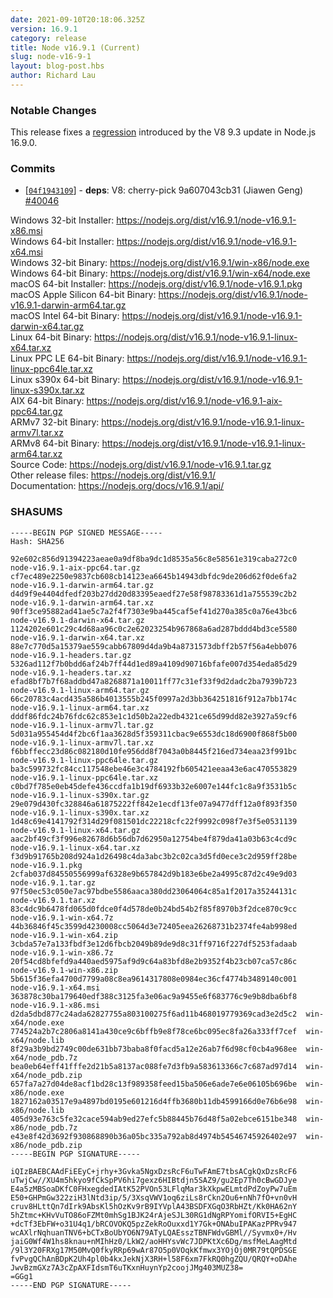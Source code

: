 ```yaml
---
date: 2021-09-10T20:18:06.325Z
version: 16.9.1
category: release
title: Node v16.9.1 (Current)
slug: node-v16-9-1
layout: blog-post.hbs
author: Richard Lau
---
```


### Notable Changes

This release fixes a [regression](https://github.com/nodejs/node/issues/40030) introduced by the V8 9.3 update in Node.js 16.9.0.

### Commits

* [[`04f1943109`](https://github.com/nodejs/node/commit/04f1943109)] - **deps**: V8: cherry-pick 9a607043cb31 (Jiawen Geng) [#40046](https://github.com/nodejs/node/pull/40046)

Windows 32-bit Installer: https://nodejs.org/dist/v16.9.1/node-v16.9.1-x86.msi \
Windows 64-bit Installer: https://nodejs.org/dist/v16.9.1/node-v16.9.1-x64.msi \
Windows 32-bit Binary: https://nodejs.org/dist/v16.9.1/win-x86/node.exe \
Windows 64-bit Binary: https://nodejs.org/dist/v16.9.1/win-x64/node.exe \
macOS 64-bit Installer: https://nodejs.org/dist/v16.9.1/node-v16.9.1.pkg \
macOS Apple Silicon 64-bit Binary: https://nodejs.org/dist/v16.9.1/node-v16.9.1-darwin-arm64.tar.gz \
macOS Intel 64-bit Binary: https://nodejs.org/dist/v16.9.1/node-v16.9.1-darwin-x64.tar.gz \
Linux 64-bit Binary: https://nodejs.org/dist/v16.9.1/node-v16.9.1-linux-x64.tar.xz \
Linux PPC LE 64-bit Binary: https://nodejs.org/dist/v16.9.1/node-v16.9.1-linux-ppc64le.tar.xz \
Linux s390x 64-bit Binary: https://nodejs.org/dist/v16.9.1/node-v16.9.1-linux-s390x.tar.xz \
AIX 64-bit Binary: https://nodejs.org/dist/v16.9.1/node-v16.9.1-aix-ppc64.tar.gz \
ARMv7 32-bit Binary: https://nodejs.org/dist/v16.9.1/node-v16.9.1-linux-armv7l.tar.xz \
ARMv8 64-bit Binary: https://nodejs.org/dist/v16.9.1/node-v16.9.1-linux-arm64.tar.xz \
Source Code: https://nodejs.org/dist/v16.9.1/node-v16.9.1.tar.gz \
Other release files: https://nodejs.org/dist/v16.9.1/ \
Documentation: https://nodejs.org/docs/v16.9.1/api/

### SHASUMS

```
-----BEGIN PGP SIGNED MESSAGE-----
Hash: SHA256

92e602c856d91394223aeae0a9df8ba9dc1d8535a56c8e58561e319caba272c0  node-v16.9.1-aix-ppc64.tar.gz
cf7ec489e2250e9837cb608cb14123ea6645b14943dbfdc9de206d62f0de6fa2  node-v16.9.1-darwin-arm64.tar.gz
d4d9f9e4404dfedf203b27dd20d83395eaedf27e58f98783361d1a755539c2b2  node-v16.9.1-darwin-arm64.tar.xz
90ff3ce95882ad41ae5c7a2f4f7303e9ba445caf5ef41d270a385c0a76e43bc6  node-v16.9.1-darwin-x64.tar.gz
1124202e601c29c4d68aa96c0c2e62023254b967868a6ad287bddd4bd3ce5580  node-v16.9.1-darwin-x64.tar.xz
88e7c770d5a15379ae559cabb67809d4da9b4a8731573dbff2b57f56a4ebb076  node-v16.9.1-headers.tar.gz
5326ad112f7b0bdd6af24b7ff44d1ed89a4109d90716bfafe007d354eda85d29  node-v16.9.1-headers.tar.xz
efad8bf7b7f68addbd47a8268871a10011ff77c31ef33f9d2dadc2ba7939b723  node-v16.9.1-linux-arm64.tar.gz
66c20783c4acd435a586b4013555b245f0997a2d3bb364251816f912a7bb174c  node-v16.9.1-linux-arm64.tar.xz
dddf86fdc24b76fdc62c853e1c1d50b2a22edb4321ce65d99dd82e3927a59cf6  node-v16.9.1-linux-armv7l.tar.gz
5d031a955454d4f2bc6f1aa3628d5f359311cbac9e6553dc18d6900f868f5b00  node-v16.9.1-linux-armv7l.tar.xz
f6bbffecc23d86c082180d10fe956dd8f7043a0b8445f216ed734eaa23f991bc  node-v16.9.1-linux-ppc64le.tar.gz
ba3c599732fc84cc117548ebe46e3c4784192fb605421eeaa43e6ac470553829  node-v16.9.1-linux-ppc64le.tar.xz
c0bd7f785e0eb45defe436ccdfa1b19df6933b32e6007e144fc1c8a9f3531b5c  node-v16.9.1-linux-s390x.tar.gz
29e079d430fc328846a61875222ff842e1ecdf13fe07a9477dff12a0f893f350  node-v16.9.1-linux-s390x.tar.xz
1d48c69e4141792f314d29f081501dc22218cfc22f9992c098f7e3f5e0531139  node-v16.9.1-linux-x64.tar.gz
aac2bf49cf3f996e82678d6b56db7d62950a12754be4f879da41a03b63c4cd9c  node-v16.9.1-linux-x64.tar.xz
f3d9b91765b208d924a1d26498c4da3abc3b2c02ca3d5fd0ece3c2d959ff28be  node-v16.9.1.pkg
2cfab037d84550556999af6328e9b657842d9b183e6be2a4995c87d2c49e9d03  node-v16.9.1.tar.gz
97f50ec53c050e7ac97bdbe5586aaca380dd23064064c85a1f2017a35244131c  node-v16.9.1.tar.xz
83c4dc9b6478fd065d0fdce0f4d578de0b24bd54b2f85f8970b3f2dce870c9cc  node-v16.9.1-win-x64.7z
44b36846f45c3599d4230008cc5064d3e72405eea26268731b2374fe4ab998ed  node-v16.9.1-win-x64.zip
3cbda57e7a133fbdf3e12d6fbcb2049b89de9d8c31ff9716f227df5253fadaab  node-v16.9.1-win-x86.7z
20f54cd8bfefd9a440aed5975af9d9c64a83bfd8e2b9352f4b23cb07ca57c86c  node-v16.9.1-win-x86.zip
5b615f36efa4700d7799a08c8ea9614317808e0984ec36cf4774b3489140c001  node-v16.9.1-x64.msi
363878c30ba179640edf388c3125fa3e06ac9a9455e6f683776c9e9b8dba6bf8  node-v16.9.1-x86.msi
d2da5dbd877c24ada62827755a803100275f6ad11b468019779369cad3e2d5c2  win-x64/node.exe
774524a2b7c2806a8141a430ce9c6bffb9e8f78ce6bc095ec8fa26a333ff7cef  win-x64/node.lib
8f29a3b9bd2749c00de631bb73baba8f0facd5a12e26ab7f6d98cf0cb4a968ee  win-x64/node_pdb.7z
bea0eb64eff41fffe2d21b5a8137ac088fe7d3fb9a583613366c7c687ad97d14  win-x64/node_pdb.zip
657fa7a27d04de8acf1bd28c13f989358feed15ba506e6ade7e6e06105b696be  win-x86/node.exe
1827162a03517e9a4897bd0195e601216d4ffb3680b11db4599166d0e76b6e98  win-x86/node.lib
405d93e763c5fe32cace594ab9ed27efc5b88445b76d48f5a02ebce6151be348  win-x86/node_pdb.7z
e43e8f42d3692f930868890b36a05bc335a792ab8d4974b54546745926402e97  win-x86/node_pdb.zip
-----BEGIN PGP SIGNATURE-----

iQIzBAEBCAAdFiEEyC+jrhy+3Gvka5NgxDzsRcF6uTwFAmE7tbsACgkQxDzsRcF6
uTwjCw//XU4m5hkyo9fCkSpPV6hi7gexz6HIBtdjn5SAZ9/gu2Ep7Th0cBwGDJye
E4a5zMBSoaDKfC0FHxegdedIAtK52PVOn53LFlqMar3kXkpwELmtdPdZoyPw7uEm
E50+GHPmGw322ziH3lNtd3ip/5/3XsqVWV1oq6ziLs8rCkn2Ou6+nNh7fO+vn0vH
cruv8HLttQn7dIrk9AbsKl5hOzKv9rB9IYVplA43BSDFXGqO3RbHZt/Kk0HA62nY
5hZtmc+KHvVuTO86oFZMt0mhSg1BJK24rAjeSJL30RG1dNgRPYomifORVI5+EgHC
+dcTf3EbFW+o31U4q1/bRCOVOKQ5pzZekRoOuxxd1Y7Gk+ONAbuIPAKazPPRv947
wcAXlrNqhuanTNV6+bCTxBoUbYO6N79ATyLQAEsszTBNFWdvGBMl//Syvmx0+/Hv
jaiG0Wf4W1hs8knau+nMIhHz0/LkW2/aoHHYsvWc7JDPKtXc6Dg/msfMeLAagMtd
/9l3Y20FRXg17M50MvQ0fkyRRp69wAr87O5p0VOqkKfmwx3YOjOj0MR79tQPDSGE
fvPvgQChAnBDpK2Uh4pl0b4kxJekNjX3RH+l58F6xm7FkRQ0hgZQU/QRQY+oDAhe
JwvBzmGXz7A3cZpAXFIdsmT6uTKxnHuynYp2coojJMg403MUZ38=
=GGg1
-----END PGP SIGNATURE-----

```
